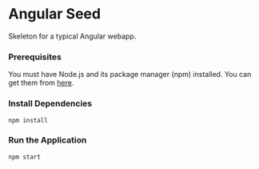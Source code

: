 # Angular Seed
Skeleton for a typical Angular webapp.


### Prerequisites
You must have Node.js and its package manager (npm) installed. You can get them from [here](https://www.npmjs.com/get-npm).

### Install Dependencies

```
npm install
```

### Run the Application


```
npm start
```
